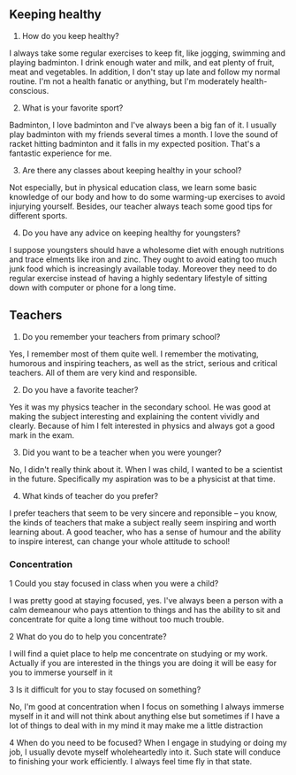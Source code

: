 ## Keeping healthy

1. How do you keep healthy?

I always take some regular exercises to keep fit, like jogging, swimming and playing badminton. I drink enough water and milk, and eat plenty of fruit, meat and vegetables. In addition, I don't stay up late and follow my normal routine. I'm not a health fanatic or anything, but I'm moderately health-conscious.

2. What is your favorite sport?

Badminton, I love badminton and I've always been a big fan of it. I usually play badminton with my friends several times a month.  I love the sound of racket hitting badminton and it falls in my expected position. That's a fantastic experience for me.

3. Are there any classes about keeping healthy in your school?

Not especially, but in physical education class, we learn some basic knowledge of our body and how to do some warming-up exercises to avoid injurying yourself. Besides, our teacher always teach some good tips for different sports.

4. Do you have any advice on keeping healthy for youngsters?

I suppose youngsters should have a wholesome diet with enough nutritions and trace elments like iron and zinc. They ought to avoid eating too much junk food which is increasingly available today. Moreover they need to do regular exercise instead of having a highly sedentary lifestyle of sitting down with computer or phone for a long time.

## Teachers

1. Do you remember your teachers from primary school?

Yes, I remember most of them quite well. I remember the motivating, humorous and inspiring teachers, as well as the strict, serious and critical teachers. All of them are very kind and responsible.

2. Do you have a favorite teacher?

Yes it was my physics teacher in the secondary school. He was good at making the subject interesting and explaining the content vividly and clearly. Because of him I felt interested in physics and always got a good mark in the exam.

3. Did you want to be a teacher when you were younger?

No, I didn't really think about it. When I was child, I wanted to be a scientist in the future. Specifically my aspiration was to be a physicist at that time.

4. What kinds of teacher do you prefer?

I prefer teachers that seem to be very sincere and reponsible – you know, the kinds of teachers that make a subject really seem inspiring and worth learning about. A good teacher, who has a sense of humour and the ability to inspire interest, can change your whole attitude to school!

### Concentration

1 Could you stay focused in class when you were a child?

I was pretty good at staying focused, yes. I've always been a person with a calm demeanour who pays attention to things and has the ability to sit and concentrate for quite a long time without too much trouble.

2 What do you do to help you concentrate?

I will find a quiet place to help me concentrate on studying or  my work. Actually if you are interested in the things you are doing it will be easy for you to immerse yourself in it

3 Is it difficult for you to stay focused on something?

No, I'm good at concentration when I focus on something I always immerse myself in it and will not think about anything else but sometimes if I have a lot of things to deal with in my mind it may make me a little distraction

4 When do you need to be focused?
When I engage in studying or doing my job, I usually devote myself wholeheartedly into it. Such state will conduce to finishing your work efficiently. I always feel time fly in that state.